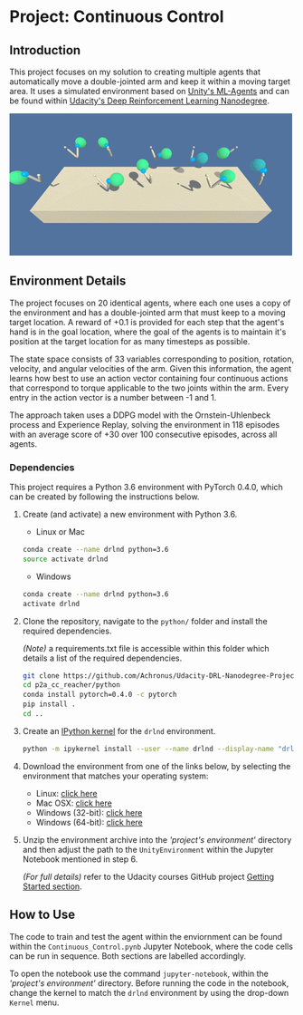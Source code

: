 # Project: Continuous Control

## Introduction

This project focuses on my solution to creating multiple agents that automatically move a double-jointed arm and keep it within a moving target area. It uses a simulated environment based on [Unity's ML-Agents](https://github.com/Unity-Technologies/ml-agents) and can be found within [Udacity's Deep Reinforcement Learning Nanodegree](https://www.udacity.com/course/deep-reinforcement-learning-nanodegree--nd893).

![Reacher](https://github.com/Achronus/Udacity-DRL-Nanodegree-Projects/blob/master/imgs/reacher.gif)

## Environment Details

The project focuses on 20 identical agents, where each one uses a copy of the environment and has a double-jointed arm that must keep to a moving target location. A reward of +0.1 is provided for each step that the agent's hand is in the goal location, where the goal of the agents is to maintain it's position at the target location for as many timesteps as possible.

The state space consists of 33 variables corresponding to position, rotation, velocity, and angular velocities of the arm. Given this information, the agent learns how best to use an action vector containing four continuous actions that correspond to torque applicable to the two joints within the arm. Every entry in the action vector is a number between -1 and 1.

The approach taken uses a DDPG model with the Ornstein-Uhlenbeck process and Experience Replay, solving the environment in 118 episodes with an average score of +30 over 100 consecutive episodes, across all agents.

### Dependencies

This project requires a Python 3.6 environment with PyTorch 0.4.0, which can be created by following the instructions below.

1. Create (and activate) a new environment with Python 3.6.

   - Linux or Mac

    ```bash
    conda create --name drlnd python=3.6
    source activate drlnd
    ```

   - Windows

   ```bash
   conda create --name drlnd python=3.6
   activate drlnd
   ```

2. Clone the repository, navigate to the `python/` folder and install the required dependencies.

    _(Note)_ a requirements.txt file is accessible within this folder which details a list of the required dependencies.

    ```bash
    git clone https://github.com/Achronus/Udacity-DRL-Nanodegree-Projects.git
    cd p2a_cc_reacher/python
    conda install pytorch=0.4.0 -c pytorch
    pip install .
    cd ..
    ```

3. Create an [IPython kernel](http://ipython.readthedocs.io/en/stable/install/kernel_install.html) for the `drlnd` environment.

    ```bash
    python -m ipykernel install --user --name drlnd --display-name "drlnd"
    ```

4. Download the environment from one of the links below, by selecting the environment that matches your operating system:

   - Linux: [click here](https://s3-us-west-1.amazonaws.com/udacity-drlnd/P2/Reacher/Reacher_Linux.zip)
   - Mac OSX: [click here](https://s3-us-west-1.amazonaws.com/udacity-drlnd/P2/Reacher/Reacher.app.zip)
   - Windows (32-bit): [click here](https://s3-us-west-1.amazonaws.com/udacity-drlnd/P2/Reacher/Reacher_Windows_x86.zip)
   - Windows (64-bit): [click here](https://s3-us-west-1.amazonaws.com/udacity-drlnd/P2/Reacher/Reacher_Windows_x86_64.zip)

5. Unzip the environment archive into the _'project's environment'_ directory and then adjust the path to the `UnityEnvironment` within the Jupyter Notebook mentioned in step 6.

    _(For full details)_ refer to the Udacity courses GitHub project [Getting Started section](https://github.com/udacity/deep-reinforcement-learning/tree/master/p2_continuous-control#getting-started).

## How to Use

The code to train and test the agent within the enviornment can be found within the `Continuous_Control.pynb` Jupyter Notebook, where the code cells can be run in sequence. Both sections are labelled accordingly.

To open the notebook use the command `jupyter-notebook`, within the _'project's environment'_ directory. Before running the code in the notebook, change the kernel to match the `drlnd` environment by using the drop-down `Kernel` menu.
